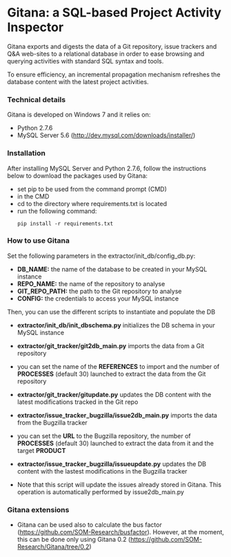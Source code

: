 # Gitana: a SQL-based Project Activity Inspector
 
Gitana exports and digests the data of a Git repository, issue trackers and Q&A web-sites to a relational database 
in order to ease browsing and querying activities with standard SQL syntax and tools.

To ensure efficiency, an incremental propagation mechanism refreshes the
database content with the latest project activities.

### Technical details

Gitana is developed on Windows 7 and it relies on:
- Python 2.7.6
- MySQL Server 5.6 (http://dev.mysql.com/downloads/installer/) 

### Installation

After installing MySQL Server and Python 2.7.6, follow the instructions below to download the packages used by Gitana:
- set pip to be used from the command prompt (CMD)
- in the CMD
 - cd to the directory where requirements.txt is located
 - run the following command:
   ```
   pip install -r requirements.txt
   ```

### How to use Gitana

Set the following parameters in the extractor/init_db/config_db.py:

- **DB_NAME:** the name of the database to be created in your MySQL instance
- **REPO_NAME:** the name of the repository to analyse
- **GIT_REPO_PATH:** the path to the Git repository to analyse
- **CONFIG:** the credentials to access your MySQL instance

Then, you can use the different scripts to instantiate and populate the DB

- **extractor/init_db/init_dbschema.py** initializes the DB schema in your MySQL instance
- **extractor/git_tracker/git2db_main.py** imports the data from a Git repository

 - you can set the name of the **REFERENCES** to import and the number of **PROCESSES** (default 30) launched to extract the data from the Git repository

- **extractor/git_tracker/gitupdate.py** updates the DB content with the latest modifications tracked in the Git repo
- **extractor/issue_tracker_bugzilla/issue2db_main.py** imports the data from the Bugzilla tracker
 - you can set the **URL** to the Bugzilla repository, the number of **PROCESSES** (default 30) launched to extract the data from it and the target **PRODUCT** 
- **extractor/issue_tracker_bugzilla/issueupdate.py** updates the DB content with the lastest modifications in the Bugzilla tracker
 - Note that this script will update the issues already stored in Gitana. This operation is automatically performed by issue2db_main.py 

### Gitana extensions

- Gitana can be used also to calculate the bus factor (https://github.com/SOM-Research/busfactor). However, at the moment, this can be done only using Gitana 0.2 (https://github.com/SOM-Research/Gitana/tree/0.2)
